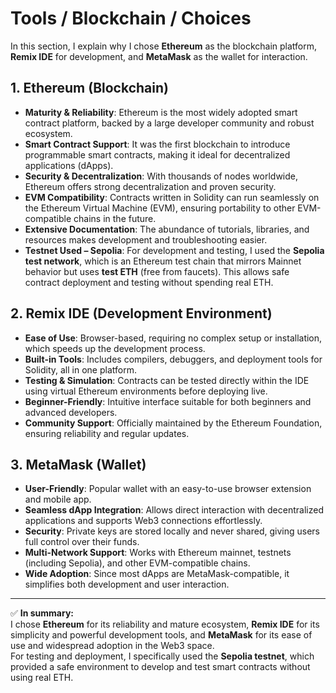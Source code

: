 # Tools / Blockchain / Choices  

In this section, I explain why I chose **Ethereum** as the blockchain platform, **Remix IDE** for development, and **MetaMask** as the wallet for interaction.  

## 1. Ethereum (Blockchain)  
- **Maturity & Reliability**: Ethereum is the most widely adopted smart contract platform, backed by a large developer community and robust ecosystem.  
- **Smart Contract Support**: It was the first blockchain to introduce programmable smart contracts, making it ideal for decentralized applications (dApps).  
- **Security & Decentralization**: With thousands of nodes worldwide, Ethereum offers strong decentralization and proven security.  
- **EVM Compatibility**: Contracts written in Solidity can run seamlessly on the Ethereum Virtual Machine (EVM), ensuring portability to other EVM-compatible chains in the future.  
- **Extensive Documentation**: The abundance of tutorials, libraries, and resources makes development and troubleshooting easier.  
- **Testnet Used – Sepolia**: For development and testing, I used the **Sepolia test network**, which is an Ethereum test chain that mirrors Mainnet behavior but uses **test ETH** (free from faucets). This allows safe contract deployment and testing without spending real ETH.  

## 2. Remix IDE (Development Environment)  
- **Ease of Use**: Browser-based, requiring no complex setup or installation, which speeds up the development process.  
- **Built-in Tools**: Includes compilers, debuggers, and deployment tools for Solidity, all in one platform.  
- **Testing & Simulation**: Contracts can be tested directly within the IDE using virtual Ethereum environments before deploying live.  
- **Beginner-Friendly**: Intuitive interface suitable for both beginners and advanced developers.  
- **Community Support**: Officially maintained by the Ethereum Foundation, ensuring reliability and regular updates.  

## 3. MetaMask (Wallet)  
- **User-Friendly**: Popular wallet with an easy-to-use browser extension and mobile app.  
- **Seamless dApp Integration**: Allows direct interaction with decentralized applications and supports Web3 connections effortlessly.  
- **Security**: Private keys are stored locally and never shared, giving users full control over their funds.  
- **Multi-Network Support**: Works with Ethereum mainnet, testnets (including Sepolia), and other EVM-compatible chains.  
- **Wide Adoption**: Since most dApps are MetaMask-compatible, it simplifies both development and user interaction.  

---

✅ **In summary:**  
I chose **Ethereum** for its reliability and mature ecosystem, **Remix IDE** for its simplicity and powerful development tools, and **MetaMask** for its ease of use and widespread adoption in the Web3 space.  
For testing and deployment, I specifically used the **Sepolia testnet**, which provided a safe environment to develop and test smart contracts without using real ETH.  
